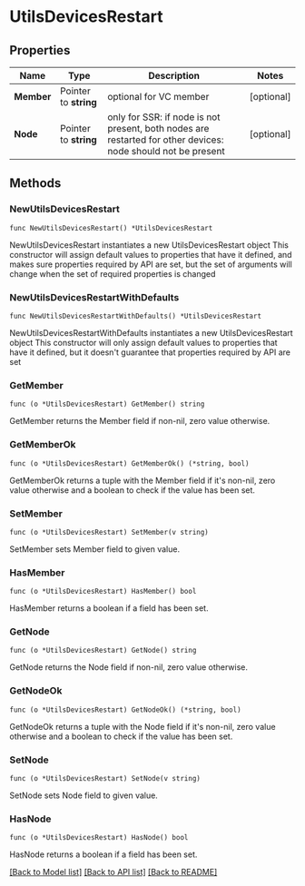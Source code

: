 # UtilsDevicesRestart

## Properties

Name | Type | Description | Notes
------------ | ------------- | ------------- | -------------
**Member** | Pointer to **string** | optional for VC member | [optional] 
**Node** | Pointer to **string** | only for SSR: if node is not present, both nodes are restarted for other devices: node should not be present | [optional] 

## Methods

### NewUtilsDevicesRestart

`func NewUtilsDevicesRestart() *UtilsDevicesRestart`

NewUtilsDevicesRestart instantiates a new UtilsDevicesRestart object
This constructor will assign default values to properties that have it defined,
and makes sure properties required by API are set, but the set of arguments
will change when the set of required properties is changed

### NewUtilsDevicesRestartWithDefaults

`func NewUtilsDevicesRestartWithDefaults() *UtilsDevicesRestart`

NewUtilsDevicesRestartWithDefaults instantiates a new UtilsDevicesRestart object
This constructor will only assign default values to properties that have it defined,
but it doesn't guarantee that properties required by API are set

### GetMember

`func (o *UtilsDevicesRestart) GetMember() string`

GetMember returns the Member field if non-nil, zero value otherwise.

### GetMemberOk

`func (o *UtilsDevicesRestart) GetMemberOk() (*string, bool)`

GetMemberOk returns a tuple with the Member field if it's non-nil, zero value otherwise
and a boolean to check if the value has been set.

### SetMember

`func (o *UtilsDevicesRestart) SetMember(v string)`

SetMember sets Member field to given value.

### HasMember

`func (o *UtilsDevicesRestart) HasMember() bool`

HasMember returns a boolean if a field has been set.

### GetNode

`func (o *UtilsDevicesRestart) GetNode() string`

GetNode returns the Node field if non-nil, zero value otherwise.

### GetNodeOk

`func (o *UtilsDevicesRestart) GetNodeOk() (*string, bool)`

GetNodeOk returns a tuple with the Node field if it's non-nil, zero value otherwise
and a boolean to check if the value has been set.

### SetNode

`func (o *UtilsDevicesRestart) SetNode(v string)`

SetNode sets Node field to given value.

### HasNode

`func (o *UtilsDevicesRestart) HasNode() bool`

HasNode returns a boolean if a field has been set.


[[Back to Model list]](../README.md#documentation-for-models) [[Back to API list]](../README.md#documentation-for-api-endpoints) [[Back to README]](../README.md)


